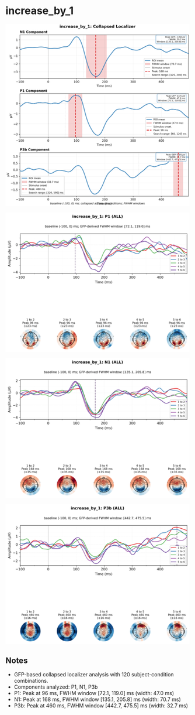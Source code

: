# increase_by_1

![figure](docs/assets/plots/increase_by_1/increase_by_1-collapsed_localizer.png)

![figure](docs/assets/plots/increase_by_1/increase_by_1-P1.png)

![figure](docs/assets/plots/increase_by_1/increase_by_1-N1.png)

![figure](docs/assets/plots/increase_by_1/increase_by_1-P3b.png)


## Notes

- GFP-based collapsed localizer analysis with 120 subject-condition combinations.
- Components analyzed: P1, N1, P3b
- P1: Peak at 96 ms, FWHM window [72.1, 119.0] ms (width: 47.0 ms)
- N1: Peak at 168 ms, FWHM window [135.1, 205.8] ms (width: 70.7 ms)
- P3b: Peak at 460 ms, FWHM window [442.7, 475.5] ms (width: 32.7 ms)

